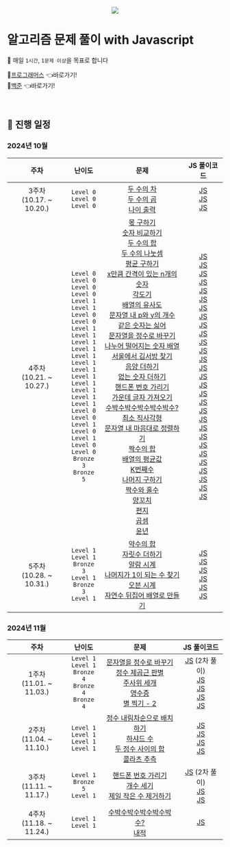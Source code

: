 <p align="center">
  <img src="https://github.com/user-attachments/assets/4d3b8c58-44e6-432c-93f2-ca04f67f9483" />
</p>

# 알고리즘 문제 풀이 with Javascript

🎯 매일 `1시간`, `1문제 이상`을 목표로 합니다

🔗<a href="https://school.programmers.co.kr/learn/challenges" target="_blank">프로그래머스</a> 👈바로가기!
<br>
🔗<a href="https://www.acmicpc.net" target="_blank">백준</a> 👈바로가기!

<br />

## 📅 진행 일정

### 2024년 10월

|주차|난이도|문제|JS 풀이코드|
| :----------------: | :----------------: | :----------------: | :----------------:|
| 3주차<br />(10.17. ~ 10.20.) | `Level 0`<br />`Level 0`<br />`Level 0`<br /> | [두 수의 차](https://school.programmers.co.kr/learn/courses/30/lessons/120803)<br />[두 수의 곱](https://school.programmers.co.kr/learn/courses/30/lessons/120804)<br />[나이 출력](https://school.programmers.co.kr/learn/courses/30/lessons/120820)<br /> | [JS](https://github.com/ej-kimm/algorithm-with-js/blob/main/Level0/두수의차.js)<br />[JS](https://github.com/ej-kimm/algorithm-with-js/blob/main/Level0/두수의곱.js)<br />[JS](https://github.com/ej-kimm/algorithm-with-js/blob/main/Level0/나이출력.js)<br /> |
| 4주차<br />(10.21. ~ 10.27.) | `Level 0`<br />`Level 0`<br />`Level 0`<br />`Level 0`<br />`Level 1`<br />`Level 1`<br />`Level 0`<br />`Level 0`<br />`Level 1`<br />`Level 1`<br />`Level 1`<br />`Level 1`<br />`Level 1`<br />`Level 1`<br />`Level 1`<br />`Level 1`<br />`Level 1`<br />`Level 1`<br />`Level 1`<br />`Level 1`<br />`Level 0`<br />`Level 0`<br />`Level 1`<br />`Level 0`<br />`Level 1`<br />`Level 0`<br />`Level 0`<br />`Bronze 3`<br />`Bronze 5`<br /> | [몫 구하기](https://school.programmers.co.kr/learn/courses/30/lessons/120805)<br />[숫자 비교하기](https://school.programmers.co.kr/learn/courses/30/lessons/120807)<br />[두 수의 합](https://school.programmers.co.kr/learn/courses/30/lessons/120802)<br />[두 수의 나눗셈](https://school.programmers.co.kr/learn/courses/30/lessons/120806)<br />[평균 구하기](https://school.programmers.co.kr/learn/courses/30/lessons/12944)<br />[x만큼 간격이 있는 n개의 숫자](https://school.programmers.co.kr/learn/courses/30/lessons/12954)<br />[각도기](https://school.programmers.co.kr/learn/courses/30/lessons/120829)<br />[배열의 유사도](https://school.programmers.co.kr/learn/courses/30/lessons/120903)<br />[문자열 내 p와 y의 개수](https://school.programmers.co.kr/learn/courses/30/lessons/12916)<br />[같은 숫자는 싫어](https://school.programmers.co.kr/learn/courses/30/lessons/12906)<br />[문자열을 정수로 바꾸기](https://school.programmers.co.kr/learn/courses/30/lessons/12925)<br />[나누어 떨어지는 숫자 배열](https://school.programmers.co.kr/learn/courses/30/lessons/12910)<br />[서울에서 김서방 찾기](https://school.programmers.co.kr/learn/courses/30/lessons/12919)<br />[음양 더하기](https://school.programmers.co.kr/learn/courses/30/lessons/76501)<br />[없는 숫자 더하기](https://school.programmers.co.kr/learn/courses/30/lessons/86051)<br />[핸드폰 번호 가리기](https://school.programmers.co.kr/learn/courses/30/lessons/12948)<br />[가운데 글자 가져오기](https://school.programmers.co.kr/learn/courses/30/lessons/12903)<br />[수박수박수박수박수박수?](https://school.programmers.co.kr/learn/courses/30/lessons/12922)<br />[최소 직사각형](https://school.programmers.co.kr/learn/courses/30/lessons/86491)<br />[문자열 내 마음대로 정렬하기](https://school.programmers.co.kr/learn/courses/30/lessons/12915)<br />[짝수의 합](https://school.programmers.co.kr/learn/courses/30/lessons/120831)<br />[배열의 평균값](https://school.programmers.co.kr/learn/courses/30/lessons/120817)<br />[K번째수](https://school.programmers.co.kr/learn/courses/30/lessons/42748)<br />[나머지 구하기](https://school.programmers.co.kr/learn/courses/30/lessons/120810)<br />[짝수와 홀수](https://school.programmers.co.kr/learn/courses/30/lessons/12937)<br />[양꼬치](https://school.programmers.co.kr/learn/courses/30/lessons/120830)<br />[편지](https://school.programmers.co.kr/learn/courses/30/lessons/120898)<br />[곱셈](https://www.acmicpc.net/problem/2588)<br />[윤년](https://www.acmicpc.net/problem/2753)<br /> | [JS](https://github.com/ej-kimm/algorithm-with-js/blob/main/Level0/몫구하기.js)<br />[JS](https://github.com/ej-kimm/algorithm-with-js/blob/main/Level0/숫자비교하기.js)<br />[JS](https://github.com/ej-kimm/algorithm-with-js/blob/main/Level0/두수의합.js)<br />[JS](https://github.com/ej-kimm/algorithm-with-js/blob/main/Level0/두수의나눗셈.js)<br />[JS](https://github.com/ej-kimm/algorithm-with-js/blob/main/Level1/평균구하기.js)<br />[JS](https://github.com/ej-kimm/algorithm-with-js/blob/main/Level1/x만큼간격이있는n개의숫자.js)<br />[JS](https://github.com/ej-kimm/algorithm-with-js/blob/main/Level0/각도기.js)<br />[JS](https://github.com/ej-kimm/algorithm-with-js/blob/main/Level0/배열의유사도.js)<br />[JS](https://github.com/ej-kimm/algorithm-with-js/blob/main/Level1/문자열내p와y의개수.js)<br />[JS](https://github.com/ej-kimm/algorithm-with-js/blob/main/Level1/같은숫자는싫어.js)<br />[JS](https://github.com/ej-kimm/algorithm-with-js/blob/main/Level1/문자열을정수로바꾸기.js)<br />[JS](https://github.com/ej-kimm/algorithm-with-js/blob/main/Level1/나누어떨어지는숫자배열.js)<br />[JS](https://github.com/ej-kimm/algorithm-with-js/blob/main/Level1/서울에서김서방찾기.js)<br />[JS](https://github.com/ej-kimm/algorithm-with-js/blob/main/Level1/음양더하기.js)<br />[JS](https://github.com/ej-kimm/algorithm-with-js/blob/main/Level1/없는숫자더하기.js)<br />[JS](https://github.com/ej-kimm/algorithm-with-js/blob/main/Level1/핸드폰번호가리기.js)<br />[JS](https://github.com/ej-kimm/algorithm-with-js/blob/main/Level1/가운데글자가져오기.js)<br />[JS](https://github.com/ej-kimm/algorithm-with-js/blob/main/Level1/수박수박수박수박수박수？.js)<br />[JS](https://github.com/ej-kimm/algorithm-with-js/blob/main/Level1/최소직사각형.js)<br />[JS](https://github.com/ej-kimm/algorithm-with-js/blob/main/Level1/문자열내마음대로정렬하기.js)<br />[JS](https://github.com/ej-kimm/algorithm-with-js/blob/main/Level0/짝수의합.js)<br />[JS](https://github.com/ej-kimm/algorithm-with-js/blob/main/Level0/배열의평균값.js)<br />[JS](https://github.com/ej-kimm/algorithm-with-js/blob/main/Level1/K번째수.js)<br />[JS](https://github.com/ej-kimm/algorithm-with-js/blob/main/Level0/나머지구하기.js)<br />[JS](https://github.com/ej-kimm/algorithm-with-js/blob/main/Level1/짝수와홀수.js)<br />[JS](https://github.com/ej-kimm/algorithm-with-js/blob/main/Level0/양꼬치.js)<br />[JS](https://github.com/ej-kimm/algorithm-with-js/blob/main/Level0/편지.js)<br />[JS](https://github.com/ej-kimm/algorithm-with-js/blob/main/Bronze/BOJ2588.js)<br />[JS](https://github.com/ej-kimm/algorithm-with-js/blob/main/Bronze/BOJ2753.js)<br /> |
| 5주차<br />(10.28. ~ 10.31.) | `Level 1`<br />`Level 1`<br />`Bronze 3`<br />`Level 1`<br />`Bronze 3`<br />`Level 1`<br /> | [약수의 합](https://school.programmers.co.kr/learn/courses/30/lessons/12928)<br />[자릿수 더하기](https://school.programmers.co.kr/learn/courses/30/lessons/12931)<br />[알람 시계](https://www.acmicpc.net/problem/2884)<br />[나머지가 1이 되는 수 찾기](https://school.programmers.co.kr/learn/courses/30/lessons/87389)<br />[오븐 시계](https://www.acmicpc.net/problem/2525)<br />[자연수 뒤집어 배열로 만들기](https://school.programmers.co.kr/learn/courses/30/lessons/12932)<br /> | [JS](https://github.com/ej-kimm/algorithm-with-js/blob/main/Level1/약수의합.js)<br />[JS](https://github.com/ej-kimm/algorithm-with-js/blob/main/Level1/자릿수더하기.js)<br />[JS](https://github.com/ej-kimm/algorithm-with-js/blob/main/Bronze/BOJ2884.js)<br />[JS](https://github.com/ej-kimm/algorithm-with-js/blob/main/Level1/나머지가1이되는수찾기.js)<br />[JS](https://github.com/ej-kimm/algorithm-with-js/blob/main/Bronze/BOJ2525.js)<br />[JS](https://github.com/ej-kimm/algorithm-with-js/blob/main/Level1/자연수뒤집어배열로만들기.js)<br /> |

### 2024년 11월

|주차|난이도|문제|JS 풀이코드|
| :----------------: | :----------------: | :----------------: | :----------------:|
| 1주차<br />(11.01. ~ 11.03.) | `Level 1`<br />`Level 1`<br />`Bronze 4`<br />`Bronze 4`<br />`Bronze 4`<br /> | [문자열을 정수로 바꾸기](https://school.programmers.co.kr/learn/courses/30/lessons/12925)<br />[정수 제곱근 판별](https://school.programmers.co.kr/learn/courses/30/lessons/12934)<br />[주사위 세개](https://www.acmicpc.net/problem/2480)<br />[영수증](https://www.acmicpc.net/problem/25304)<br />[별 찍기 - 2](https://www.acmicpc.net/problem/2439)<br /> | [JS](https://github.com/ej-kimm/algorithm-with-js/blob/main/Level1/문자열을정수로바꾸기.js) (2차 풀이)<br />[JS](https://github.com/ej-kimm/algorithm-with-js/blob/main/Level1/정수제곱근판별.js)<br />[JS](https://github.com/ej-kimm/algorithm-with-js/blob/main/Bronze/BOJ2480.js)<br />[JS](https://github.com/ej-kimm/algorithm-with-js/blob/main/Bronze/BOJ25304.js)<br />[JS](https://github.com/ej-kimm/algorithm-with-js/blob/main/Bronze/BOJ2439.js)<br /> |
| 2주차<br />(11.04. ~ 11.10.) | `Level 1`<br />`Level 1`<br />`Level 1`<br />`Level 1`<br /> | [정수 내림차순으로 배치하기](https://school.programmers.co.kr/learn/courses/30/lessons/12933)<br />[하샤드 수](https://school.programmers.co.kr/learn/courses/30/lessons/12947)<br />[두 정수 사이의 합](https://school.programmers.co.kr/learn/courses/30/lessons/12912)<br />[콜라츠 추측](https://school.programmers.co.kr/learn/courses/30/lessons/12943)<br /> | [JS](https://github.com/ej-kimm/algorithm-with-js/blob/main/Level1/정수내림차순으로배치하기.js)<br />[JS](https://github.com/ej-kimm/algorithm-with-js/blob/main/Level1/하샤드수.js)<br />[JS](https://github.com/ej-kimm/algorithm-with-js/blob/main/Level1/두정수사이의합.js)<br />[JS](https://github.com/ej-kimm/algorithm-with-js/blob/main/Level1/콜라츠추측.js)<br /> |
| 3주차<br />(11.11. ~ 11.17.) | `Level 1`<br />`Bronze 5`<br />`Level 1`<br /> | [핸드폰 번호 가리기](https://school.programmers.co.kr/learn/courses/30/lessons/12948)<br />[개수 세기](https://www.acmicpc.net/problem/10807)<br />[제일 작은 수 제거하기](https://school.programmers.co.kr/learn/courses/30/lessons/12935)<br /> | [JS](https://github.com/ej-kimm/algorithm-with-js/blob/main/Level1/핸드폰번호가리기.js) (2차 풀이)<br />[JS](https://github.com/ej-kimm/algorithm-with-js/blob/main/Bronze/BOJ10807.js)<br />[JS](https://github.com/ej-kimm/algorithm-with-js/blob/main/Level1/제일작은수제거하기.js)<br /> |
| 4주차<br />(11.18. ~ 11.24.) | `Level 1`<br />`Level 1`<br /> | [수박수박수박수박수박수?](https://school.programmers.co.kr/learn/courses/30/lessons/12922)<br />[내적](https://school.programmers.co.kr/learn/courses/30/lessons/70128)<br /> | [JS](https://github.com/ej-kimm/algorithm-with-js/blob/main/Level1/내적.js)<br /> |